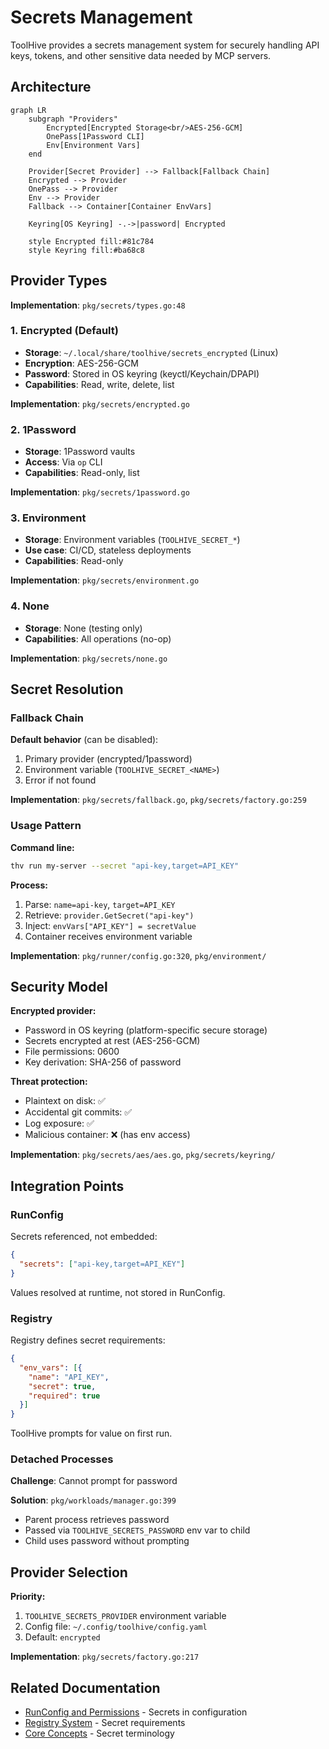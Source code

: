 # Secrets Management

ToolHive provides a secrets management system for securely handling API keys, tokens, and other sensitive data needed by MCP servers.

## Architecture

```mermaid
graph LR
    subgraph "Providers"
        Encrypted[Encrypted Storage<br/>AES-256-GCM]
        OnePass[1Password CLI]
        Env[Environment Vars]
    end

    Provider[Secret Provider] --> Fallback[Fallback Chain]
    Encrypted --> Provider
    OnePass --> Provider
    Env --> Provider
    Fallback --> Container[Container EnvVars]

    Keyring[OS Keyring] -.->|password| Encrypted

    style Encrypted fill:#81c784
    style Keyring fill:#ba68c8
```

## Provider Types

**Implementation**: `pkg/secrets/types.go:48`

### 1. Encrypted (Default)

- **Storage**: `~/.local/share/toolhive/secrets_encrypted` (Linux)
- **Encryption**: AES-256-GCM
- **Password**: Stored in OS keyring (keyctl/Keychain/DPAPI)
- **Capabilities**: Read, write, delete, list

**Implementation**: `pkg/secrets/encrypted.go`

### 2. 1Password

- **Storage**: 1Password vaults
- **Access**: Via `op` CLI
- **Capabilities**: Read-only, list

**Implementation**: `pkg/secrets/1password.go`

### 3. Environment

- **Storage**: Environment variables (`TOOLHIVE_SECRET_*`)
- **Use case**: CI/CD, stateless deployments
- **Capabilities**: Read-only

**Implementation**: `pkg/secrets/environment.go`

### 4. None

- **Storage**: None (testing only)
- **Capabilities**: All operations (no-op)

**Implementation**: `pkg/secrets/none.go`

## Secret Resolution

### Fallback Chain

**Default behavior** (can be disabled):

1. Primary provider (encrypted/1password)
2. Environment variable (`TOOLHIVE_SECRET_<NAME>`)
3. Error if not found

**Implementation**: `pkg/secrets/fallback.go`, `pkg/secrets/factory.go:259`

### Usage Pattern

**Command line:**
```bash
thv run my-server --secret "api-key,target=API_KEY"
```

**Process:**
1. Parse: `name=api-key`, `target=API_KEY`
2. Retrieve: `provider.GetSecret("api-key")`
3. Inject: `envVars["API_KEY"] = secretValue`
4. Container receives environment variable

**Implementation**: `pkg/runner/config.go:320`, `pkg/environment/`

## Security Model

**Encrypted provider:**
- Password in OS keyring (platform-specific secure storage)
- Secrets encrypted at rest (AES-256-GCM)
- File permissions: 0600
- Key derivation: SHA-256 of password

**Threat protection:**
- Plaintext on disk: ✅
- Accidental git commits: ✅
- Log exposure: ✅
- Malicious container: ❌ (has env access)

**Implementation**: `pkg/secrets/aes/aes.go`, `pkg/secrets/keyring/`

## Integration Points

### RunConfig

Secrets referenced, not embedded:
```json
{
  "secrets": ["api-key,target=API_KEY"]
}
```

Values resolved at runtime, not stored in RunConfig.

### Registry

Registry defines secret requirements:
```json
{
  "env_vars": [{
    "name": "API_KEY",
    "secret": true,
    "required": true
  }]
}
```

ToolHive prompts for value on first run.

### Detached Processes

**Challenge**: Cannot prompt for password

**Solution**: `pkg/workloads/manager.go:399`
- Parent process retrieves password
- Passed via `TOOLHIVE_SECRETS_PASSWORD` env var to child
- Child uses password without prompting

## Provider Selection

**Priority:**
1. `TOOLHIVE_SECRETS_PROVIDER` environment variable
2. Config file: `~/.config/toolhive/config.yaml`
3. Default: `encrypted`

**Implementation**: `pkg/secrets/factory.go:217`

## Related Documentation

- [RunConfig and Permissions](05-runconfig-and-permissions.md) - Secrets in configuration
- [Registry System](06-registry-system.md) - Secret requirements
- [Core Concepts](02-core-concepts.md) - Secret terminology
